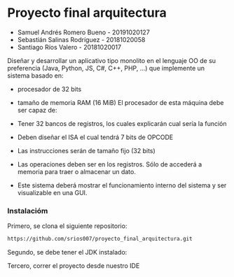 # Proyecto final arquitectura

* Samuel Andrés Romero Bueno - 20191020127
* Sebastián Salinas Rodríguez - 20181020058 
* Santiago Ríos Valero - 20181020017


Diseñar y desarrollar un aplicativo tipo monolito en el lenguaje OO de su preferencia (Java, Python, JS, C#, C++, PHP, ...) que implemente un sistema basado en:

* procesador de 32 bits
* tamaño de memoria RAM (16 MiB)
El procesador de esta máquina debe ser capaz de:

* Tener 32 bancos de registros, los cuales explicarán cual sería la función
* Deben diseñar el ISA el cual tendrá 7 bits de OPCODE
* Las instrucciones serán de tamaño fijo (32 bits)
* Las operaciones deben ser en los registros. Sólo de accederá a memoria para traer o almacenar un dato.
* Este sistema deberá mostrar el funcionamiento interno del sistema y ser visualizable en una GUI.

### Instalacióm

Primero, se clona el siguiente repositorio:

```bash
https://github.com/srios007/proyecto_final_arquitectura.git
```

Segundo, se debe tener el JDK instalado: 

Tercero, correr el proyecto desde nuestro IDE


